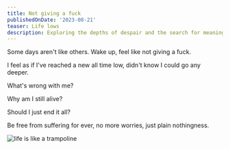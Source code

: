 ```yaml
---
title: Not giving a fuck
publishedOnDate: '2023-08-21'
teaser: Life lows
description: Exploring the depths of despair and the search for meaning amidst the darkness.
---
```


Some days aren't like others. Wake up, feel like not giving a fuck.

I feel as if I've reached a new all time low, didn't know I could go any deeper.

What's wrong with me?

Why am I still alive?

Should I just end it all?

Be free from suffering for ever, no more worries, just plain nothingness.

![life is like a trampoline](https://github.com/reeveng/Me-VS-Depression/blob/main/images/trampolineJumpingIsLikeLife.webp)
